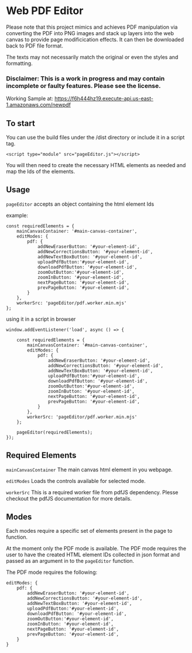 
# Web PDF Editor

Please note that this project mimics and achieves PDF manipulation via converting the PDF into PNG images and stack up layers into the web canvas to provide page modificication effects. It can then be downloaded back to PDF file format.

The texts may not necessarily match the original or even the styles and formatting.


### Disclaimer: This is a work in progress and may contain incomplete or faulty features. Please see the license.


Working Sample at: https://f6h444hz19.execute-api.us-east-1.amazonaws.com/newpdf

## To start

You can use the build files under the /dist directory or include it in a script tag.

`<script type="module" src="pageEditor.js"></script>`

You will then need to create the necessary HTML elements as needed and map the Ids of the elements.

## Usage

`pageEditor` accepts an object containing the html element Ids

example:
```
const requiredElements = {
    mainCanvasContainer: '#main-canvas-container',
    editModes: {
        pdf: {
            addNewEraserButton: '#your-element-id',
            addNewCorrectionsButton: '#your-element-id',
            addNewTextBoxButton: '#your-element-id',
            uploadPdfButton:'#your-element-id',
            downloadPdfButton: '#your-element-id',
            zoomOutButton:'#your-element-id',
            zoomInButton: '#your-element-id',
            nextPageButton: '#your-element-id',
            prevPageButton: '#your-element-id',
        }
    },
    workerSrc: 'pageEditor/pdf.worker.min.mjs'
};
```

using it in a script in browser
```
window.addEventListener('load', async () => {
    
    const requiredElements = {
        mainCanvasContainer: '#main-canvas-container',
        editModes: {
            pdf: {
                addNewEraserButton: '#your-element-id',
                addNewCorrectionsButton: '#your-element-id',
                addNewTextBoxButton: '#your-element-id',
                uploadPdfButton:'#your-element-id',
                downloadPdfButton: '#your-element-id',
                zoomOutButton:'#your-element-id',
                zoomInButton: '#your-element-id',
                nextPageButton: '#your-element-id',
                prevPageButton: '#your-element-id',
            }
        },
        workerSrc: 'pageEditor/pdf.worker.min.mjs'
    };

    pageEditor(requiredElements);
}); 
```

## Required Elements

`mainCanvasContainer` The main canvas html element in you webpage.

`editModes` Loads the controls available for selected mode.

`workerSrc` This is a required worker file from pdfJS dependency. Plesse checkout the pdfJS documentation for more details.


## Modes

Each modes require a specific set of elements present in the page to function.

At the moment only the PDF mode is available. The PDF mode requires the user to
have the created HTML element IDs collected in json format and passed as an argument in to the `pageEditor` function.

The PDF mode requires the following:
```
editModes: {
    pdf: {
        addNewEraserButton: '#your-element-id',
        addNewCorrectionsButton: '#your-element-id',
        addNewTextBoxButton: '#your-element-id',
        uploadPdfButton:'#your-element-id',
        downloadPdfButton: '#your-element-id',
        zoomOutButton:'#your-element-id',
        zoomInButton: '#your-element-id',
        nextPageButton: '#your-element-id',
        prevPageButton: '#your-element-id',
    }
}
```

